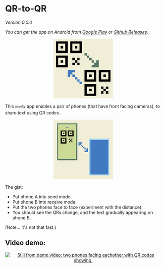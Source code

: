 # QR-to-QR

*Version 0.0.0*

*You can get the app on Android from  [Google Play](https://play.google.com/store/apps/details?id=com.sidneyradcliffe.qrtoqr) or [Github Releases](https://github.com/sradc/QR-to-QR/releases/tag/0.0.0).*

<p align="center">
  <img 
  src="./assets/icon.png" 
  alt="QR-to-QR logo"
  />
</p>

This <sub><sup>novelty</sup></sub> app enables a pair of phones
(that have front facing cameras),
to share text using QR codes.


<p align="center">
  <img 
  src="./assets/phone2phone.png"
  alt="Phones facing eachother, to communicate via QRs."
  />
</p>

The gist:
- Put phone A into send mode.
- Put phone B into receive mode.
- Put the two phones face to face (experiment with the distance).
- You should see the QRs change, and the text gradually appearing on phone B.

(Note... it's not that fast.)

## Video demo:

<p align="center">
  <a href='https://www.youtube.com/watch?v=4zUBj8X5EWA'>
  <img 
    src="https://img.youtube.com/vi/4zUBj8X5EWA/0.jpg"
    alt="Still from demo video: two phones facing eachother with QR codes showing."
  />
  </a>
</p>
